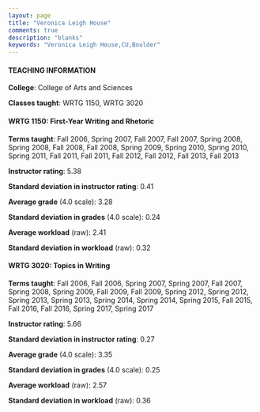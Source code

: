 ```yaml
---
layout: page
title: "Veronica Leigh House" 
comments: true
description: "blanks"
keywords: "Veronica Leigh House,CU,Boulder"
---
```

<head>
<script src="https://ajax.googleapis.com/ajax/libs/jquery/2.1.3/jquery.min.js"></script>
<script src="https://dl.dropboxusercontent.com/s/pc42nxpaw1ea4o9/highcharts.js?dl=0"></script>
<!-- <script src="../assets/js/highcharts.js"></script> -->
<style type="text/css">@font-face {
	font-family: "Bebas Neue";
	src: url(https://www.filehosting.org/file/details/544349/BebasNeue Regular.otf) format("opentype");
	}
	h1.Bebas { 
		font-family: "Bebas Neue", Verdana, Tahoma;
	}
</style>
</head>
	   
#### TEACHING INFORMATION

**College**: College of Arts and Sciences

**Classes taught**: WRTG 1150, WRTG 3020

#### WRTG 1150: First-Year Writing and Rhetoric

**Terms taught**: Fall 2006, Spring 2007, Fall 2007, Fall 2007, Spring 2008, Spring 2008, Fall 2008, Fall 2008, Spring 2009, Spring 2010, Spring 2010, Spring 2011, Fall 2011, Fall 2011, Fall 2012, Fall 2012, Fall 2013, Fall 2013

**Instructor rating**: 5.38

**Standard deviation in instructor rating**: 0.41

**Average grade** (4.0 scale): 3.28

**Standard deviation in grades** (4.0 scale): 0.24

**Average workload** (raw): 2.41

**Standard deviation in workload** (raw): 0.32

#### WRTG 3020: Topics in Writing

**Terms taught**: Fall 2006, Fall 2006, Spring 2007, Spring 2007, Fall 2007, Spring 2008, Spring 2009, Fall 2009, Fall 2009, Spring 2012, Spring 2012, Spring 2013, Spring 2013, Spring 2014, Spring 2014, Spring 2015, Fall 2015, Fall 2016, Fall 2016, Spring 2017, Spring 2017

**Instructor rating**: 5.66

**Standard deviation in instructor rating**: 0.27

**Average grade** (4.0 scale): 3.35

**Standard deviation in grades** (4.0 scale): 0.25

**Average workload** (raw): 2.57

**Standard deviation in workload** (raw): 0.36

